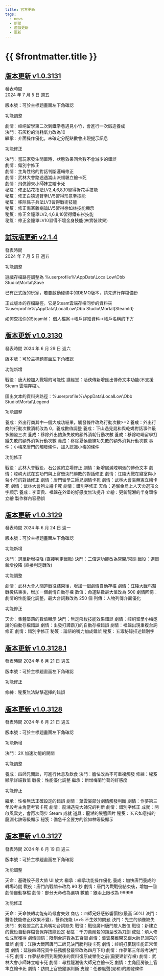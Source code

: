 ```yaml
---
title: 官方更新
tags:
  - news
  - 新聞
  - 遊戲更新
  - 更新
---
```


# {{ $frontmatter.title }}

## [版本更新 v1.0.3131](https://store.steampowered.com/news/app/1859910/view/4267805297668355118?l=tchinese)  

發表時間  
2024 年 7 月 5 日 週五  

版本號：可於主標題畫面左下角確認  

功能調整  

劇情：崆峒留學第二次到鐵拳巷遇見小竹，會進行一次鍛造養成  
決鬥：石灰粉的消耗氣力改為10  
繼承：介面操作優化，未確定分配點數會出現提示訊息  


功能修正  

決鬥：當玩家發生閒置時，狀態效果回合數不會減少的錯誤  
劇情：錯別字修正  
劇情：主角性格的對話判斷邏輯修正  
劇情：武林大會路途遇嵩山派福韞立繪卡死  
劇情：飛俠歸來小師妹立繪卡死  
秘笈：修正拈花指法LV2,4,6,8,10習得折花手技能  
秘笈：修正白猿通臂拳LV5習得形意拳技能  
秘笈：移除孫子兵法LV3習得戰術技能  
秘笈：修正傷寒雜病論LV5習得徐如林技能顯示  
秘笈：修正金鐘罩LV2,4,6,8,10習得鐵布衫技能  
秘笈：修正金鐘罩LV10習得不壞金身技能(未實裝效果)  

## [試玩版更新 v2.1.4](https://store.steampowered.com/news/app/1859910/view/4267805297667980568?l=tchinese)  

發表時間  
2024 年 7 月 5 日 週五  

功能調整

遊戲存檔路徑調整為
%userprofile%\AppData\LocalLow\Obb Studio\Mortal\Save


已有正式版的玩家，若要啟動硬碟中的DEMO版本，請先進行存檔備份

正式版本的存檔路徑，它是Steam雲端存檔同步的資料夾
%userprofile%\AppData\LocalLow\Obb Studio\Mortal\{SteamId}

如何查找你的SteamId：
個人檔案->帳戶詳細資料->帳戶名稱的下方  

## [版本更新 v1.0.3130](https://store.steampowered.com/news/app/1859910/view/4267805297642838656?l=tchinese)

發表時間
2024 年 6 月 29 日 週六

版本號：可於主標題畫面左下角確認

功能新增

戰役：唐大鯨加入戰場的可能性
講經堂：活俠傳新增匯出傳奇文本功能(不支援 Steam 雲端存檔)。

匯出文本的資料夾路徑：%userprofile%\AppData\LocalLow\Obb Studio\Mortal\Legend

功能調整

養成：外出行商其中一個大成功結果，觸發條件改為行動次數>=2
養成：外出行商的行動次數消耗改為 0，養成數值調整
養成：下山遇見晁和與乾媽對話事件最多觸發三次
養成：移除外出釣魚失敗的額外消耗行動次數
養成：移除崆峒留學打鐵失敗的額外消耗行動次數
養成：移除夏侯蘭練功失敗的額外消耗行動次數
事件：小梅來唐門的觸發條件，加入認識小梅的條件

功能修正

戰役：武林大會戰役，石公遠的立場修正
劇情：新增屠滅崆峒派的傳奇文本
劇情：崆峒大試在玄功門與上官螢決鬥勝敗的對話修正
劇情：江陵大戰在寢室與小菊小竹的對話修正
劇情：唐門留學三師兄劇情卡死
劇情：武林大會袁無憲立繪卡死
劇情：武林大會狗立繪卡死
劇情：錯別字修正
天命：追擊金烏上人天命選項文字顯示
養成：李富貴、福韞在外堡的好感度無法提升
立繪：更新龍湘的半身頭像立繪
製作群內容勘誤

## [版本更新 v1.0.3129](https://store.steampowered.com/news/app/1859910/view/4204754268648635765?l=tchinese)

發表時間
2024 年 6 月 24 日 週一

版本號：可於主標題畫面左下角確認

功能新增

決鬥：選單新增投降 (直接判定戰敗)
決鬥：二倍速功能改為常開/常關
戰役：選單新增投降 (直接判定戰敗)

功能調整

劇情：武林大會人間道戰役結束後，增加一個劇情自動存檔
劇情：江陵大戰丐幫戰役結束後，增加一個劇情自動存檔
數值：命運點數最大值改為 500
劇情回憶：劇情的性能優化調整，最大台詞數改為 250 個
列傳：人物列傳介面優化

功能修正

天命：集體墜落的數值顯示
決鬥：無定飛梭技能效果錯誤
劇情：崆峒留學小梅邀請的自動存檔錯誤
劇情：出發打譚霸刀的自動存檔錯誤
劇情：福韞出現重複台詞修正
劇情：錯別字修正
秘笈：論語的嘴力加成錯誤
秘笈：五毒秘錄描述錯別字

## [版本更新 v1.0.3128.1](https://store.steampowered.com/news/app/1859910/view/4204754268638692856?l=tchinese)

發表時間
2024 年 6 月 21 日 週五

版本號：可於主標題畫面左下角確認

功能修正

修練：秘笈無法點擊選擇的錯誤

## [版本更新 v1.0.3128](https://store.steampowered.com/news/app/1859910/view/4204754268638299112?l=tchinese)

發表時間
2024 年 6 月 21 日 週五

版本號：可於主標題畫面左下角確認

功能新增

決鬥：2X 加速功能的開關

功能調整

養成：四師兄閒談，可進行休息及飲食
決鬥：膽怯改為不可重複觸發
修練：秘笈顯示詳細數值
戰役：性能優化調整
繼承：新增梅蘭竹菊的好感度

功能修正

繼承：性格無法正確設定的錯誤
劇情：葉雲裳部分劇情觸發判斷
劇情：作夢第三年段考主角當考官卡死
劇情：龍湘遇見大師兄的判斷
劇情：錯別字修正
成就：開啟風雲史，會再次同步 Steam 成就
道具：龍湘的髮簪圖片
秘笈：玄玄如意指的龍淵七訣等級顯示
秘笈：備急千金要方的徐如林等級顯示

## [版本更新 v1.0.3127](https://store.steampowered.com/news/app/1859910/view/4204754268631023374?l=tchinese)

發表時間
2024 年 6 月 19 日 週三

版本號：可於主標題畫面左下角確認

功能調整

天命：基礎骰子最大值 UI 放大
繼承：繼承功能操作優化
養成：加快唐門養成的轉場時間
戰役：唐門內戰關卡改為 90 秒
劇情：唐門內戰戰役結束後，增加一個劇情自動存檔
劇情：部分天命改為選項
數值：銀兩上限改為 99999

功能修正

天命：天命快轉功能有時候會失效
商店：四師兄好感影響價格(最高 50%)
決鬥：醫術技能修正(效果不變)，醫術技能 Lv>5 不生效的問題
決鬥：先生的頭像缺失
決鬥：刺殺盟主的主角嘴功台詞缺失
戰役：戰役廣州唐門敵人數值
戰役：新建立的戰役自動存檔會保存技能設定
秘笈：千刀萬剮殺的類型改為刀劍
成就：煩人修仙成就獲得
劇情回憶：限制台詞數為五百個
劇情：葉雲裳離開又跟大師兄回來的錯誤
劇情：江陵大戰回唐門二師兄決鬥勝利後卡死
劇情：崆峒打贏瑞笙能正常領獎
劇情：延後四師兄買牛任務觸發最早改為四月下旬
劇情：作夢第三年段考決鬥卡死
劇情：作夢結束回到現實後的資料復原成暈倒之前(需要建新存檔)
劇情：武林大會小師妹立繪卡死
劇情：尋找龍湘後大師兄立繪卡死
劇情：主角回房後上官隼立繪卡死
劇情：訪問上官螢錯誤判斷
支線：任務風聲(晁和)的觸發條件
